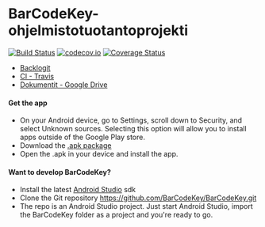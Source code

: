 # BarCodeKey-ohjelmistotuotantoprojekti
[![Build Status](https://travis-ci.org/BarCodeKey/BarCodeKey.svg?branch=master)](https://travis-ci.org/BarCodeKey/BarCodeKey) [![codecov.io](https://codecov.io/github/BarCodeKey/BarCodeKey/coverage.svg?branch=master)](https://codecov.io/github/BarCodeKey/BarCodeKey?branch=master) [![Coverage Status](https://coveralls.io/repos/BarCodeKey/BarCodeKey/badge.png?branch=master)](https://coveralls.io/r/BarCodeKey/BarCodeKey?branch=master)
- [Backlogit](https://docs.google.com/spreadsheet/ccc?key=0AqogwfYeUFLTdENOaFd0QkdEbEN1WHdiUnVRUVg5Nmc&usp=drive_web)
- [CI - Travis](https://travis-ci.org/BarCodeKey/BarCodeKey)
- [Dokumentit - Google Drive](https://drive.google.com/#folders/0B0pNPIMXhU0qVG55MDkwSF9XNWs)

#### Get the app
- On your Android device, go to Settings, scroll down to Security, and select Unknown sources. Selecting this option will allow you to install apps outside of the Google Play store.
- Download the [.apk package](https://github.com/BarCodeKey/BarCodeKey/raw/master/app/app-release.apk)
- Open the .apk in your device and install the app.

#### Want to develop BarCodeKey?
- Install the latest [Android Studio](https://developer.android.com/sdk/index.html) sdk
- Clone the Git repository https://github.com/BarCodeKey/BarCodeKey.git
- The repo is an Android Studio project. Just start Android Studio, import the BarCodeKey folder as a project and you're ready to go.
